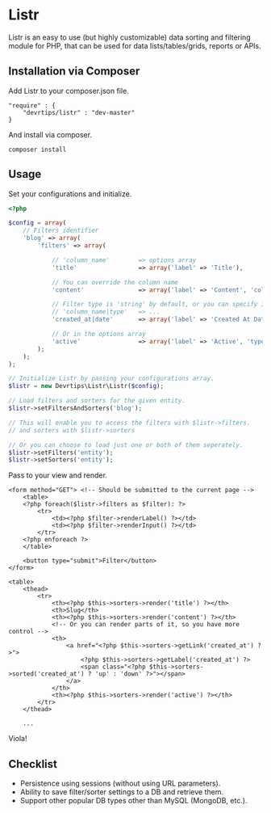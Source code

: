 # Listr

Listr is an easy to use (but highly customizable) data sorting and filtering module for PHP, that can be used for data lists/tables/grids, reports or APIs.


## Installation via Composer

Add Listr to your composer.json file.

```
"require" : {
    "devrtips/listr" : "dev-master"
}
```

And install via composer.

`composer install`


## Usage

Set your configurations and initialize.
```php
<?php

$config = array(
    // Filters identifier
    'blog' => array(
        'filters' => array(

            // 'column_name'        => options array
            'title'                 => array('label' => 'Title'),

            // You can override the column name
            'content'               => array('label' => 'Content', 'column' => 'content'),

            // Filter type is 'string' by default, or you can specify it as,
            // 'column_name|type'   => ...
            'created_at|date'       => array('label' => 'Created At Date')

            // Or in the options array
            'active'                => array('label' => 'Active', 'type' => 'boolean')
        );
    );
);

// Initialize Listr by passing your configurations array.
$listr = new Devrtips\Listr\Listr($config);

// Load filters and sorters for the given entity.
$listr->setFiltersAndSorters('blog');

// This will enable you to access the filters with $listr->filters.
// and sorters with $listr->sorters

// Or you can choose to load just one or both of them seperately.
$listr->setFilters('entity');
$listr->setSorters('entity');
```

Pass to your view and render.
```html+php
<form method="GET"> <!-- Should be submitted to the current page -->
    <table>
    <?php foreach($listr->filters as $filter): ?>
        <tr>
            <td><?php $filter->renderLabel() ?></td>
            <td><?php $filter->renderInput() ?></td>
        </tr>
    <?php enforeach ?>
    </table>

    <button type="submit">Filter</button>
</form>

<table>
    <thead>
        <tr>
            <th><?php $this->sorters->render('title') ?></th>
            <th>Slug</th>
            <th><?php $this->sorters->render('content') ?></th>
            <!-- Or you can render parts of it, so you have more control -->
            <th>
                <a href="<?php $this->sorters->getLink('created_at') ?>">
                    <?php $this->sorters->getLabel('created_at') ?>
                    <span class="<?php $this->sorters->sorted('created_at') ? 'up' : 'down' ?>"></span>
                </a>
            </th>
            <th><?php $this->sorters->render('active') ?></th>
        </tr>
    </thead>

    ...
```

Viola!


## Checklist

- Persistence using sessions (without using URL parameters).
- Ability to save filter/sorter settings to a DB and retrieve them.
- Support other popular DB types other than MySQL (MongoDB, etc.).